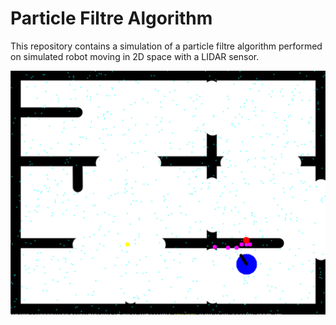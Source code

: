 # Particle Filtre Algorithm

This repository contains a simulation of a particle filtre algorithm performed on simulated robot moving in 2D space with a LIDAR sensor.


![The robot in the room](robot_in_room.PNG)
